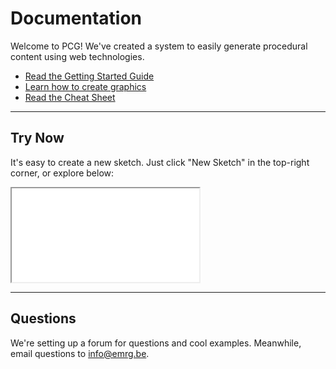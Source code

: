 # Documentation

Welcome to PCG! We've created a system to easily generate procedural content using web technologies.

* [Read the Getting Started Guide](/docs/getting-started)
* [Learn how to create graphics](/docs/graphics)
* [Read the Cheat Sheet](/docs/cheat-sheet)

---

## Try Now

It's easy to create a new sketch. Just click "New Sketch" in the top-right corner, or explore below:

<iframe src="/embed/-L0tnl8CMxUtqA9_cIKd"></iframe>

---

## Questions

We're setting up a forum for questions and cool examples. Meanwhile, email questions to <a href="mailto:info@emrg.be">info@emrg.be</a>.
